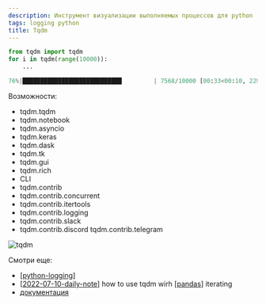 ```yaml
---
description: Инструмент визуализации выполняемых процессов для python
tags: logging python
title: Tqdm
---
```


```python
from tqdm import tqdm
for i in tqdm(range(10000)):
    ...

76%|████████████████████████████         | 7568/10000 [00:33<00:10, 229.00it/s]
```

Возможности:

- tqdm.tqdm
- tqdm.notebook
- tqdm.asyncio
- tqdm.keras
- tqdm.dask
- tqdm.tk
- tqdm.gui
- tqdm.rich
- CLI
- tqdm.contrib
- tqdm.contrib.concurrent
- tqdm.contrib.itertools
- tqdm.contrib.logging
- tqdm.contrib.slack
- tqdm.contrib.discord
tqdm.contrib.telegram

![tqdm](https://img.tqdm.ml/tqdm.gif)

Смотри еще:

- [[python-logging]]
- [[2022-07-10-daily-note]] how to use tqdm wirh [[pandas]] iterating
- [документация](https://tqdm.github.io/)

[//begin]: # "Autogenerated link references for markdown compatibility"
[python-logging]: ..%2Flists%2Fpython-logging "Python logging"
[2022-07-10-daily-note]: ..%2Fposts%2F2022-07-10-daily-note "Some pandas tricks 1"
[pandas]: pandas "Pandas"
[//end]: # "Autogenerated link references"